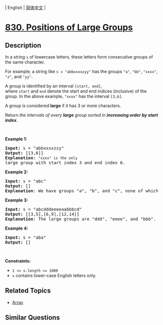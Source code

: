 
| English | [简体中文](README.md) |

# [830. Positions of Large Groups](https://leetcode-cn.com/problems/positions-of-large-groups/)

## Description

<p>In a string <code><font face="monospace">s</font></code>&nbsp;of lowercase letters, these letters form consecutive groups of the same character.</p>

<p>For example, a string like <code>s = &quot;abbxxxxzyy&quot;</code> has the groups <code>&quot;a&quot;</code>, <code>&quot;bb&quot;</code>, <code>&quot;xxxx&quot;</code>, <code>&quot;z&quot;</code>, and&nbsp;<code>&quot;yy&quot;</code>.</p>

<p>A group is identified by an interval&nbsp;<code>[start, end]</code>, where&nbsp;<code>start</code>&nbsp;and&nbsp;<code>end</code>&nbsp;denote the start and end&nbsp;indices (inclusive) of the group. In the above example,&nbsp;<code>&quot;xxxx&quot;</code>&nbsp;has the interval&nbsp;<code>[3,6]</code>.</p>

<p>A group is considered&nbsp;<strong>large</strong>&nbsp;if it has 3 or more characters.</p>

<p>Return&nbsp;<em>the intervals of every <strong>large</strong> group sorted in&nbsp;<strong>increasing order by start index</strong></em>.</p>

<p>&nbsp;</p>
<p><strong>Example 1:</strong></p>

<pre>
<strong>Input:</strong> s = &quot;abbxxxxzzy&quot;
<strong>Output:</strong> [[3,6]]
<strong>Explanation</strong>: <code>&quot;xxxx&quot; is the only </code>large group with start index 3 and end index 6.
</pre>

<p><strong>Example 2:</strong></p>

<pre>
<strong>Input:</strong> s = &quot;abc&quot;
<strong>Output:</strong> []
<strong>Explanation</strong>: We have groups &quot;a&quot;, &quot;b&quot;, and &quot;c&quot;, none of which are large groups.
</pre>

<p><strong>Example 3:</strong></p>

<pre>
<strong>Input:</strong> s = &quot;abcdddeeeeaabbbcd&quot;
<strong>Output:</strong> [[3,5],[6,9],[12,14]]
<strong>Explanation</strong>: The large groups are &quot;ddd&quot;, &quot;eeee&quot;, and &quot;bbb&quot;.
</pre>

<p><strong>Example 4:</strong></p>

<pre>
<strong>Input:</strong> s = &quot;aba&quot;
<strong>Output:</strong> []
</pre>

<p>&nbsp;</p>
<p><strong>Constraints:</strong></p>

<ul>
	<li><code>1 &lt;= s.length &lt;= 1000</code></li>
	<li><code>s</code> contains lower-case English letters only.</li>
</ul>


## Related Topics

- [Array](https://leetcode-cn.com/tag/array)

## Similar Questions



